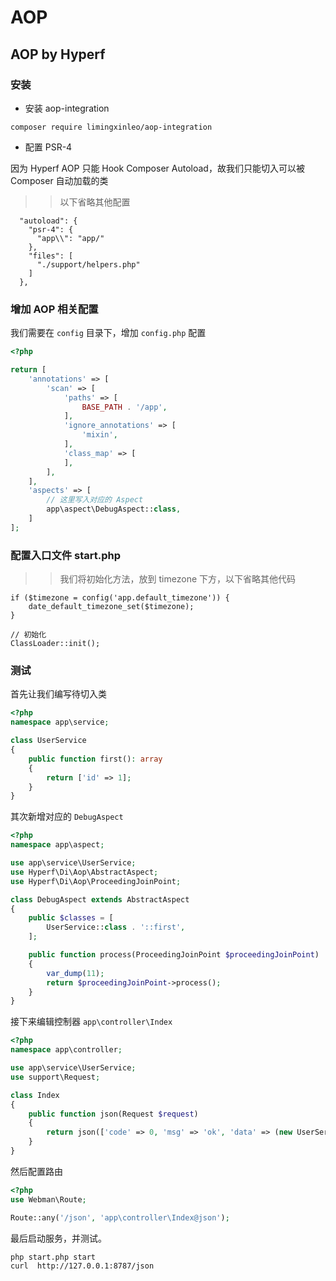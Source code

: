 # AOP

## AOP by Hyperf

### 安装

- 安装 aop-integration

```shell
composer require limingxinleo/aop-integration
```

- 配置 PSR-4

因为 Hyperf AOP 只能 Hook Composer Autoload，故我们只能切入可以被 Composer 自动加载的类

>> 以下省略其他配置

```
  "autoload": {
    "psr-4": {
      "app\\": "app/"
    },
    "files": [
      "./support/helpers.php"
    ]
  },
```

### 增加 AOP 相关配置

我们需要在 `config` 目录下，增加 `config.php` 配置

```php
<?php

return [
    'annotations' => [
        'scan' => [
            'paths' => [
                BASE_PATH . '/app',
            ],
            'ignore_annotations' => [
                'mixin',
            ],
            'class_map' => [
            ],
        ],
    ],
    'aspects' => [
        // 这里写入对应的 Aspect
        app\aspect\DebugAspect::class,
    ]
];

```

### 配置入口文件 start.php

>> 我们将初始化方法，放到 timezone 下方，以下省略其他代码

```
if ($timezone = config('app.default_timezone')) {
    date_default_timezone_set($timezone);
}

// 初始化
ClassLoader::init();
```

### 测试

首先让我们编写待切入类

```php
<?php
namespace app\service;

class UserService
{
    public function first(): array
    {
        return ['id' => 1];
    }
}
```

其次新增对应的 `DebugAspect`

```php
<?php
namespace app\aspect;

use app\service\UserService;
use Hyperf\Di\Aop\AbstractAspect;
use Hyperf\Di\Aop\ProceedingJoinPoint;

class DebugAspect extends AbstractAspect
{
    public $classes = [
        UserService::class . '::first',
    ];

    public function process(ProceedingJoinPoint $proceedingJoinPoint)
    {
        var_dump(11);
        return $proceedingJoinPoint->process();
    }
}
```

接下来编辑控制器 `app\controller\Index`

```php
<?php
namespace app\controller;

use app\service\UserService;
use support\Request;

class Index
{
    public function json(Request $request)
    {
        return json(['code' => 0, 'msg' => 'ok', 'data' => (new UserService())->first()]);
    }
}
```

然后配置路由

```php
<?php
use Webman\Route;

Route::any('/json', 'app\controller\Index@json');
```

最后启动服务，并测试。

```shell
php start.php start
curl  http://127.0.0.1:8787/json
```


